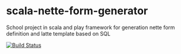 # scala-nette-form-generator
School project in scala and play framework for generation nette form definition and latte template based on SQL

[![Build Status](https://travis-ci.org/jakub-tucek/scala-nette-form-generator.svg?branch=master)](https://travis-ci.org/jakub-tucek/scala-nette-form-generator)